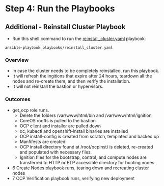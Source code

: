 # Step 4: Run the Playbooks
## Additional - Reinstall Cluster Playbook
* Run this shell command to run the [reinstall_cluster.yaml](https://github.com/IBM/Ansible-OpenShift-Provisioning/blob/main/playbooks/reinstall_cluster.yaml) playbook:
```
ansible-playbook playbooks/reinstall_cluster.yaml
```
### Overview
* In case the cluster needs to be completely reinstalled, run this playbook. 
* It will refresh the ingitions that expire after 24 hours, teardown all the nodes and re-create them, and then verify the installation.
* It will not reinstall the bastion or hypervisors.
### Outcomes
* get_ocp role runs.
    * Delete the folders /var/www/html/bin and /var/www/html/ignition
    * CoreOS roofts is pulled to the bastion
    * OCP client and installer are pulled down
    * oc, kubectl and openshift-install binaries are installed
    * OCP install-config is created from scratch, templated and backed up
    * Manfifests are created
    * OCP install directory found at /root/ocpinst/ is deleted, re-created and populated with necessary files.
    * Ignition files for the bootstrap, control, and compute nodes are transferred to HTTP or FTP accessible directory for booting nodes.
* 6 Create Nodes playbook runs, tearing down and recreating cluster nodes
* 7 OCP Verification playbook runs, verifying new deployment

